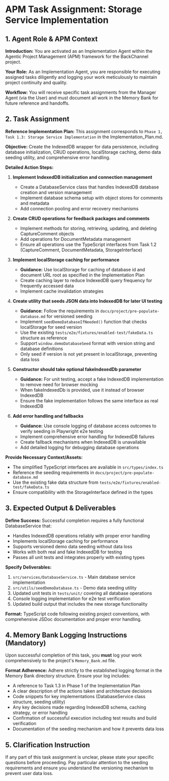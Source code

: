 # APM Task Assignment: Storage Service Implementation

## 1. Agent Role & APM Context

**Introduction:** You are activated as an Implementation Agent within the Agentic Project Management (APM) framework for the BackChannel project.

**Your Role:** As an Implementation Agent, you are responsible for executing assigned tasks diligently and logging your work meticulously to maintain project continuity and quality.

**Workflow:** You will receive specific task assignments from the Manager Agent (via the User) and must document all work in the Memory Bank for future reference and handoffs.

## 2. Task Assignment

**Reference Implementation Plan:** This assignment corresponds to `Phase 1, Task 1.3: Storage Service Implementation` in the Implementation_Plan.md.

**Objective:** Create the IndexedDB wrapper for data persistence, including database initialization, CRUD operations, localStorage caching, demo data seeding utility, and comprehensive error handling.

**Detailed Action Steps:**

1. **Implement IndexedDB initialization and connection management**
   - Create a DatabaseService class that handles IndexedDB database creation and version management
   - Implement database schema setup with object stores for comments and metadata
   - Add connection pooling and error recovery mechanisms

2. **Create CRUD operations for feedback packages and comments**
   - Implement methods for storing, retrieving, updating, and deleting CaptureComment objects
   - Add operations for DocumentMetadata management
   - Ensure all operations use the TypeScript interfaces from Task 1.2 (CaptureComment, DocumentMetadata, StorageInterface)

3. **Implement localStorage caching for performance**
   - **Guidance:** Use localStorage for caching of database id and document URL root as specified in the Implementation Plan
   - Create caching layer to reduce IndexedDB query frequency for frequently accessed data
   - Implement cache invalidation strategies

4. **Create utility that seeds JSON data into IndexedDB for later UI testing**
   - **Guidance:** Follow the requirements in `docs/project/pre-populate-database.md` for versioned seeding
   - Implement `seedDemoDatabaseIfNeeded()` function that checks localStorage for seed version
   - Use the existing `tests/e2e/fixtures/enabled-test/fakeData.ts` structure as reference
   - Support `window.demoDatabaseSeed` format with version string and database definitions
   - Only seed if version is not yet present in localStorage, preventing data loss

5. **Constructor should take optional fakeIndexedDb parameter**
   - **Guidance:** For unit testing, accept a fake IndexedDB implementation to remove need for browser mocking
   - When fakeIndexedDb is provided, use it instead of browser IndexedDB
   - Ensure the fake implementation follows the same interface as real IndexedDB

6. **Add error handling and fallbacks**
   - **Guidance:** Use console logging of database access outcomes to verify seeding in Playwright e2e testing
   - Implement comprehensive error handling for IndexedDB failures
   - Create fallback mechanisms when IndexedDB is unavailable
   - Add detailed logging for debugging database operations

**Provide Necessary Context/Assets:**
- The simplified TypeScript interfaces are available in `src/types/index.ts`
- Reference the seeding requirements in `docs/project/pre-populate-database.md`
- Use the existing fake data structure from `tests/e2e/fixtures/enabled-test/fakeData.ts`
- Ensure compatibility with the StorageInterface defined in the types

## 3. Expected Output & Deliverables

**Define Success:** Successful completion requires a fully functional DatabaseService that:
- Handles IndexedDB operations reliably with proper error handling
- Implements localStorage caching for performance
- Supports versioned demo data seeding without data loss
- Works with both real and fake IndexedDB for testing
- Passes all unit tests and integrates properly with existing types

**Specify Deliverables:**
1. `src/services/DatabaseService.ts` - Main database service implementation
2. `src/utils/seedDemoDatabase.ts` - Demo data seeding utility
3. Updated unit tests in `tests/unit/` covering all database operations
4. Console logging implementation for e2e test verification
5. Updated build output that includes the new storage functionality

**Format:** TypeScript code following existing project conventions, with comprehensive JSDoc documentation and proper error handling.

## 4. Memory Bank Logging Instructions (Mandatory)

Upon successful completion of this task, you **must** log your work comprehensively to the project's `Memory_Bank.md` file.

**Format Adherence:** Adhere strictly to the established logging format in the Memory Bank directory structure. Ensure your log includes:
- A reference to Task 1.3 in Phase 1 of the Implementation Plan
- A clear description of the actions taken and architecture decisions
- Code snippets for key implementations (DatabaseService class structure, seeding utility)
- Any key decisions made regarding IndexedDB schema, caching strategy, or error handling
- Confirmation of successful execution including test results and build verification
- Documentation of the seeding mechanism and how it prevents data loss

## 5. Clarification Instruction

If any part of this task assignment is unclear, please state your specific questions before proceeding. Pay particular attention to the seeding requirements and ensure you understand the versioning mechanism to prevent user data loss.